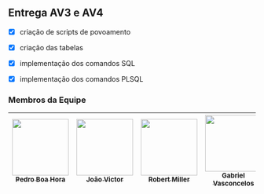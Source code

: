 ## Entrega AV3 e AV4 


- [x] criação de scripts de povoamento 
- [x] criação das tabelas 
- [x] implementação dos comandos SQL 
- [x] implementação dos comandos PLSQL 


### Membros da Equipe 

| [<img loading="lazy" src="https://avatars.githubusercontent.com/u/50245045?v=4" width=115><br><sub> Pedro Boa Hora </sub>](https://github.com/boahorapedro) |  [<img loading="lazy" src="https://avatars.githubusercontent.com/u/85363273?v=4" width=115><br><sub>João Victor</sub>](https://github.com/Joyvixtor) |  [<img loading="lazy" src="https://avatars.githubusercontent.com/u/93690581?s=400&u=68443b60c138b486c52485bc7c82408891f54059&v=4" width=115><br><sub>Robert Miller</sub>](https://github.com/rmls2) | [<img loading="lazy" src="https://avatars.githubusercontent.com/u/86261975?v=4" width=115><br><sub>Gabriel Vasconcelos</sub>](https://github.com/GabrielVasconcel) | [<img loading="lazy" src="https://avatars.githubusercontent.com/u/69468446?v=4" width=115><br><sub>Gabriel Vasconcelos</sub>](https://gist.github.com/dejardim)
| :---: | :---: | :---: | :---: | :---: 


